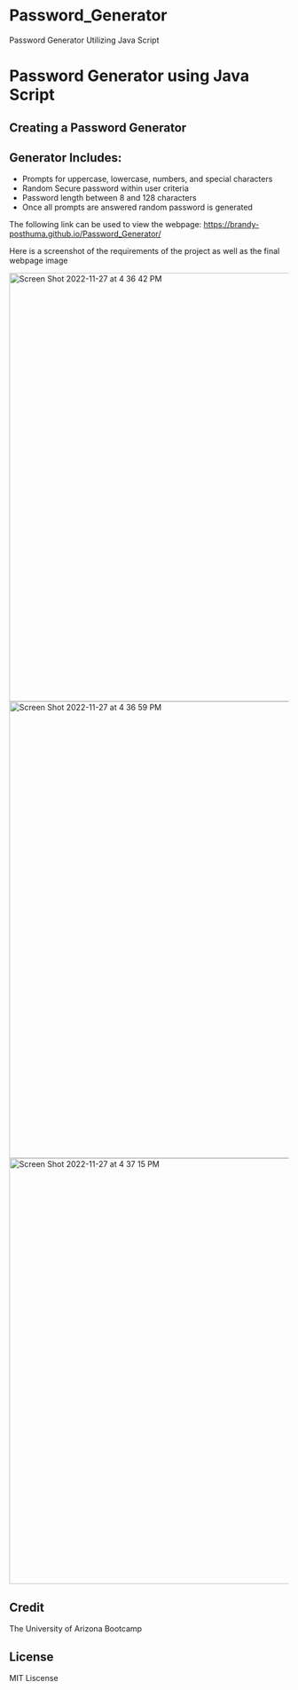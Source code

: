 # Password_Generator
Password Generator Utilizing Java Script

# Password Generator using Java Script

## Creating a Password Generator

## Generator Includes:

- Prompts for uppercase, lowercase, numbers, and special characters 
- Random Secure password within user criteria
- Password length between 8 and 128 characters
- Once all prompts are answered random password is generated


The following link can be used to view the webpage:
https://brandy-posthuma.github.io/Password_Generator/

Here is a screenshot of the requirements of the project as well as the final webpage image

<img width="772" alt="Screen Shot 2022-11-27 at 4 36 42 PM" src="https://user-images.githubusercontent.com/106634926/204165839-2b6eda8f-f4fb-4f21-8fb1-b611fa054448.png">
<img width="823" alt="Screen Shot 2022-11-27 at 4 36 59 PM" src="https://user-images.githubusercontent.com/106634926/204165844-48d527c8-34c3-48c2-9ed6-f20d1f961ff8.png">
<img width="767" alt="Screen Shot 2022-11-27 at 4 37 15 PM" src="https://user-images.githubusercontent.com/106634926/204165848-6628b6f5-353b-4f35-80a2-c742528d27d4.png">

## Credit

The University of Arizona Bootcamp

## License

MIT Liscense 


